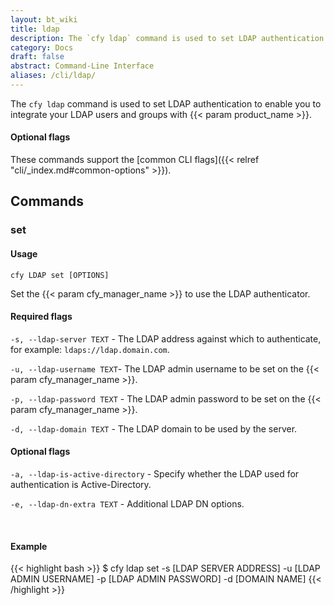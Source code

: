 ```yaml
---
layout: bt_wiki
title: ldap
description: The `cfy ldap` command is used to set LDAP authentication to enable you to integrate your LDAP users and groups with Cloudify.
category: Docs
draft: false
abstract: Command-Line Interface
aliases: /cli/ldap/
---
```


The `cfy ldap` command is used to set LDAP authentication to enable you to integrate your LDAP users and groups with {{< param product_name >}}.


#### Optional flags
These commands support the [common CLI flags]({{< relref "cli/_index.md#common-options" >}}).

## Commands

### set

#### Usage
`cfy LDAP set [OPTIONS]`

Set the {{< param cfy_manager_name >}} to use the LDAP authenticator.

#### Required flags

  `-s, --ldap-server TEXT` - The LDAP address against which to authenticate, for example: `ldaps://ldap.domain.com`.

  `-u, --ldap-username TEXT`- The LDAP admin username to be set on the
                                  {{< param cfy_manager_name >}}.

  `-p, --ldap-password TEXT` - The LDAP admin password to be set on the
                                  {{< param cfy_manager_name >}}.

  `-d, --ldap-domain TEXT` - The LDAP domain to be used by the server.



#### Optional flags



  `-a, --ldap-is-active-directory` - Specify whether the LDAP used for authentication is Active-Directory.

  `-e, --ldap-dn-extra TEXT` - Additional LDAP DN options.


&nbsp;
#### Example

{{< highlight  bash  >}}
$ cfy ldap set -s [LDAP SERVER ADDRESS] -u [LDAP ADMIN USERNAME] -p [LDAP ADMIN PASSWORD] -d [DOMAIN NAME]
{{< /highlight >}}
